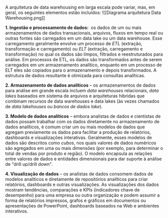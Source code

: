 A arquitetura de data warehousing em larga escala pode variar, mas, em geral, os seguintes elementos estão incluídos:
![[Diagrama arquitetura Data Warehousing.png]]

**1. Ingestão e processamento de dados:**  os dados de um ou mais armazenamentos de dados transacionais, arquivos, fluxos em tempo real ou outras fontes são carregados em um data lake ou um data warehouse. Esse carregamento geralmente envolve um processo de _ETL_ (extração, transformação e carregamento) ou _ELT_ (extração, carregamento e transformação) no qual os dados são limpos, filtrados e reestruturados para análise. Em processos de ETL, os dados são transformados antes de serem carregados em um armazenamento analítico, enquanto em um processo de ELT eles são copiados para o armazenamento e depois transformados. A estrutura de dados resultante é otimizada para consultas analíticas.

**2. Armazenamento de dados analíticos** – os armazenamentos de dados para análise em grande escala incluem _data warehouses_ relacionais, _data lakes_ baseados em sistema de arquivos e arquiteturas híbridas que combinam recursos de data warehouses e data lakes (às vezes chamados de _data lakehouses_ ou _bancos de dados lake_).

**3. Modelo de dados analíticos** – embora analistas de dados e cientistas de dados possam trabalhar com os dados diretamente no armazenamento de dados analíticos, é comum criar um ou mais modelos de dados que agregam previamente os dados para facilitar a produção de relatórios, dashboards e visualizações interativas. Geralmente, esses modelos de dados são descritos como _cubos_, nos quais valores de dados numéricos são agregados em uma ou mais dimensões (por exemplo, para determinar o total de vendas por produto e região). O modelo encapsula as relações entre valores de dados e entidades dimensionais para dar suporte à análise de "drill up/drill down".

**4. Visualização de dados** – os analistas de dados consomem dados de modelos analíticos e diretamente de repositórios analíticos para criar relatórios, dashboards e outras visualizações. As visualizações dos dados mostram tendências, comparações e KPIs (indicadores chave de desempenho) para uma empresa ou outra organização e podem assumir a forma de relatórios impressos, grafos e gráficos em documentos ou apresentações de PowerPoint, dashboards baseados na Web e ambientes interativos.